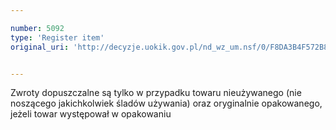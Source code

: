 ```yaml
---

number: 5092
type: 'Register item'
original_uri: 'http://decyzje.uokik.gov.pl/nd_wz_um.nsf/0/F8DA3B4F572B8698C1257BBB003C1BA5?OpenDocument'


---
```


Zwroty dopuszczalne są tylko w przypadku towaru nieużywanego (nie noszącego jakichkolwiek śladów używania) oraz oryginalnie opakowanego, jeżeli towar występował w opakowaniu
